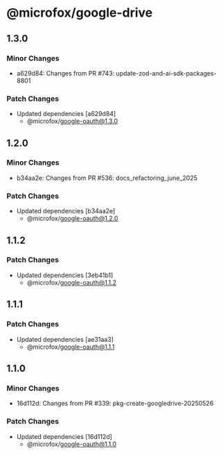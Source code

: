 # @microfox/google-drive

## 1.3.0

### Minor Changes

- a629d84: Changes from PR #743: update-zod-and-ai-sdk-packages-8801

### Patch Changes

- Updated dependencies [a629d84]
  - @microfox/google-oauth@1.3.0

## 1.2.0

### Minor Changes

- b34aa2e: Changes from PR #536: docs_refactoring_june_2025

### Patch Changes

- Updated dependencies [b34aa2e]
  - @microfox/google-oauth@1.2.0

## 1.1.2

### Patch Changes

- Updated dependencies [3eb41b1]
  - @microfox/google-oauth@1.1.2

## 1.1.1

### Patch Changes

- Updated dependencies [ae31aa3]
  - @microfox/google-oauth@1.1.1

## 1.1.0

### Minor Changes

- 16d112d: Changes from PR #339: pkg-create-googledrive-20250526

### Patch Changes

- Updated dependencies [16d112d]
  - @microfox/google-oauth@1.1.0
